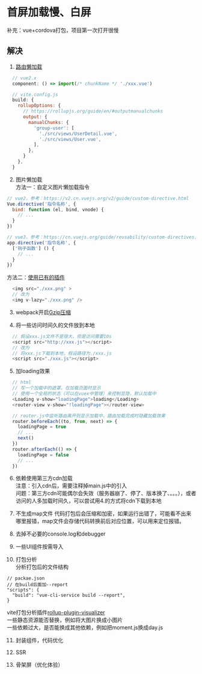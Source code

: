 # 首屏加载慢、白屏
补充：vue+cordova打包，项目第一次打开很慢  
## 解决
1. [路由懒加载](https://router.vuejs.org/zh/guide/advanced/lazy-loading.html)  
```javascript
  // vue2.x
  component: () => import(/* chunkName */ './xxx.vue')

  // vite.config.js
  build: {
    rollupOptions: {
      // https://rollupjs.org/guide/en/#outputmanualchunks
      output: {
        manualChunks: {
          'group-user': [
            './src/views/UserDetail.vue',
            './src/views/User.vue',
          ],
        },
      }
    },
  }
```  

2. 图片懒加载  
方法一：自定义图片懒加载指令
```javascript
// vue2，参考：https://v2.cn.vuejs.org/v2/guide/custom-directive.html
Vue.directive('指令名称', {
  bind: function (el, bind, vnode) {
    // ...
  }
})

// vue3，参考：https://cn.vuejs.org/guide/reusability/custom-directives.html
app.directive('指令名称', {
  ['钩子函数'] () {
    // ...
  }
})
```
方法二：[使用已有的插件](https://github.com/hilongjw/vue-lazyload)  
```javascript
  <img src="./xxx.png" >
  // 改为
  <img v-lazy="./xxx.png" />
```

3. webpack开启[Gzip压缩](https://github.com/webpack-contrib/compression-webpack-plugin)

4. 将一些访问时间久的文件放到本地
```javascript
  // 假设xxx.js文件不是很大，但是访问需要10s
  <script src="http://xxx.js"></script>
  // 改为
  // 将xxx.js下载到本地，假设路径为./xxx.js
  <script src="./xxx.js"></script>
```

5. 加loading效果  
```javascript
  // html
  // 写一个加载中的遮罩，在加载页面时显示
  // 使用一个全局的状态（可以在vuex中管理）来控制显隐，默认加载中
  <Loading v-show="loadingPage">loading</Loading>
  <router-view v-show="!loadingPage"></router-view>

  // router.js中监听路由离开则显示加载中，路由加载完成时隐藏加载效果
  router.beforeEach((to, from, next) => {
    loadingPage = true
    // ...
    next()
  })
  router.afterEach(() => {
    loadingPage = false
    // ...
  })
```

6. 依赖使用第三方cdn加载  
注意：引入cdn后，需要注释掉main.js中的引入  
问题：第三方cdn可能偶尔会失效（服务器崩了、停了、版本换了、。。。），或者访问的人多加载时间久，可以尝试用4.的方式将cdn下载到本地


7. 不生成map文件
代码打包后会压缩和加密，如果运行出错了，可能看不出来哪里报错，map文件会存储代码转换前后对应位置，可以用来定位报错。

8. 去掉不必要的console.log和debugger

9. 一些UI组件按需导入

10. 打包分析  
分析打包后的文件结构
```
// packae.json
// 在build后面加--report
"scripts": {
  "build": "vue-cli-service build --report",
}

```
vite打包分析插件[rollup-plugin-visualizer](https://www.npmjs.com/package/rollup-plugin-visualizer)  
一些静态资源能否替换，例如将大图片换成小图片  
一些依赖过大，是否能换成其他依赖，例如把moment.js换成day.js  


11. 封装组件，代码优化  

12. SSR

13. 骨架屏（优化体验）
